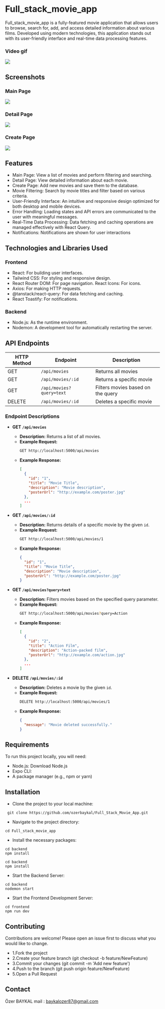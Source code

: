 # Full_stack_movie_app

Full_stack_movie_app is a fully-featured movie application that allows users to browse, search for, add, and access detailed information about various films. Developed using modern technologies, this application stands out with its user-friendly interface and real-time data processing features.

### Video gif

![](./frontend/public/images/movie.gif)

## Screenshots

### Main Page

![](./frontend/public/images/mainPage.png)

### Detail Page

![](./frontend/public/images/detailPage.png)

### Create Page

![](./frontend/public/images/createPage.png)

## Features

- Main Page: View a list of movies and perform filtering and searching.
- Detail Page: View detailed information about each movie.
- Create Page: Add new movies and save them to the database.
- Movie Filtering: Search by movie titles and filter based on various criteria.
- User-Friendly Interface: An intuitive and responsive design optimized for both desktop and mobile devices.
- Error Handling: Loading states and API errors are communicated to the user with meaningful messages.
- Real-Time Data Processing: Data fetching and caching operations are managed effectively with React Query.
- Notifications: Notifications are shown for user interactions

## Technologies and Libraries Used

### Frontend

- React: For building user interfaces.
- Tailwind CSS: For styling and responsive design.
- React Router DOM: For page navigation.
  React Icons: For icons.
- Axios: For making HTTP requests.
- @tanstack/react-query: For data fetching and caching.
- React Toastify: For notifications.

### Backend

- Node.js: As the runtime environment.
- Nodemon: A development tool for automatically restarting the server.

## API Endpoints

| HTTP Method | Endpoint                 | Description                       |
| ----------- | ------------------------ | --------------------------------- |
| GET         | `/api/movies`            | Returns all movies                |
| GET         | `/api/movies/:id`        | Returns a specific movie          |
| GET         | `/api/movies?query=text` | Filters movies based on the query |
| DELETE      | `/api/movies/:id`        | Deletes a specific movie          |

### Endpoint Descriptions

- **GET `/api/movies`**

  - **Description:** Returns a list of all movies.
  - **Example Request:**
    ```bash
    GET http://localhost:5000/api/movies
    ```
  - **Example Response:**
    ```json
    [
      {
        "id": "1",
        "title": "Movie Title",
        "description": "Movie description",
        "posterUrl": "http://example.com/poster.jpg"
      },
      ...
    ]
    ```

- **GET `/api/movies/:id`**

  - **Description:** Returns details of a specific movie by the given `id`.
  - **Example Request:**
    ```bash
    GET http://localhost:5000/api/movies/1
    ```
  - **Example Response:**
    ```json
    {
      "id": "1",
      "title": "Movie Title",
      "description": "Movie description",
      "posterUrl": "http://example.com/poster.jpg"
    }
    ```

- **GET `/api/movies?query=text`**

  - **Description:** Filters movies based on the specified query parameter.
  - **Example Request:**
    ```bash
    GET http://localhost:5000/api/movies?query=Action
    ```
  - **Example Response:**
    ```json
    [
      {
        "id": "2",
        "title": "Action Film",
        "description": "Action-packed film",
        "posterUrl": "http://example.com/action.jpg"
      },
      ...
    ]
    ```

- **DELETE `/api/movies/:id`**
  - **Description:** Deletes a movie by the given `id`.
  - **Example Request:**
    ```bash
    DELETE http://localhost:5000/api/movies/1
    ```
  - **Example Response:**
    ```json
    {
      "message": "Movie deleted successfully."
    }
    ```

## Requirements

To run this project locally, you will need:

- Node.js: Download Node.js
- Expo CLI:
- A package manager (e.g., npm or yarn)

## Installation

- Clone the project to your local machine:

```
 git clone https://github.com/ozerbaykal/Full_Stack_Movie_App.git
```

- Navigate to the project directory:

```
cd Full_stack_movie_app

```

- Install the necessary packages:

```
cd backend
npm install

```

```
cd backend
npm install

```

- Start the Backend Server:

```
cd backend
nodemon start

```

- Start the Frontend Development Server:

```
cd frontend
npm run dev
```

<h2>Contributing</h2>

Contributions are welcome! Please open an issue first to discuss what you would like to change.

- 1.Fork the project
- 2.Create your feature branch (git checkout -b feature/NewFeature)
- 3.Commit your changes (git commit -m 'Add new feature')
- 4.Push to the branch (git push origin feature/NewFeature)
- 5.Open a Pull Request

<h2>Contact</h2>

Özer BAYKAL mail : baykalozer87@gmail.com
